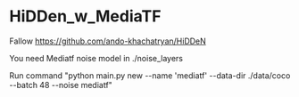 # HiDDen_w_MediaTF

Fallow https://github.com/ando-khachatryan/HiDDeN

You need Mediatf noise model in ./noise_layers

Run command "python main.py new --name 'mediatf' --data-dir ./data/coco --batch 48 --noise mediatf"


